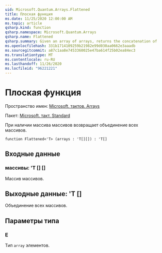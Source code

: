 ```yaml
---
uid: Microsoft.Quantum.Arrays.Flattened
title: Плоская функция
ms.date: 11/25/2020 12:00:00 AM
ms.topic: article
qsharp.kind: function
qsharp.namespace: Microsoft.Quantum.Arrays
qsharp.name: Flattened
qsharp.summary: Given an array of arrays, returns the concatenation of all arrays.
ms.openlocfilehash: 331b1714109259b21982e99d030aa0662e3aaadb
ms.sourcegitcommit: a87c1aa8e7453360025e47ba614f25b02ea84ec3
ms.translationtype: MT
ms.contentlocale: ru-RU
ms.lasthandoff: 11/26/2020
ms.locfileid: "96221221"
---
```

# <a name="flattened-function"></a>Плоская функция

Пространство имен: [Microsoft. тактов. Arrays](xref:Microsoft.Quantum.Arrays)

Пакет: [Microsoft. такт. Standard](https://nuget.org/packages/Microsoft.Quantum.Standard)


При наличии массива массивов возвращает объединение всех массивов.

```qsharp
function Flattened<'T> (arrays : 'T[][]) : 'T[]
```


## <a name="input"></a>Входные данные

### <a name="arrays--t"></a>массивы: 'T [] []

Массив массивов.



## <a name="output--t"></a>Выходные данные: 'T []

Объединение всех массивов.

## <a name="type-parameters"></a>Параметры типа

### <a name="t"></a>Е

Тип `array` элементов.